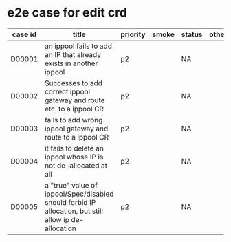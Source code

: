 # e2e case for edit crd

| case id   | title                                                                                                      | priority | smoke | status | other |
|-----------|------------------------------------------------------------------------------------------------------------|----------|-------|--------|-------|
| D00001    | an ippool fails to add an IP that already exists in another ippool                                         | p2       |       | NA     |       |
| D00002    | Successes to add correct ippool gateway and route etc. to a ippool CR                                      | p2       |       | NA     |       |
| D00003    | fails to add wrong ippool gateway and route to a ippool CR                                                 | p2       |       | NA     |       |
| D00004    | it fails to delete an ippool whose IP is not de-allocated at all                                            | p2       |       | NA     |       |
| D00005    | a "true" value of ippool/Spec/disabled should forbid IP allocation, but still allow ip de-allocation        | p2       |       | NA     |       |
